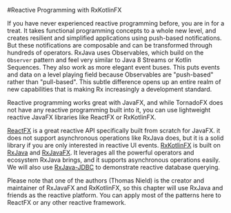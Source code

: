 #Reactive Programming with RxKotlinFX

If you have never experienced reactive programming before, you are in for a treat. It takes functional programming concepts to a whole new level, and creates resilient and simplified applications using push-based notifications. But these notifications are composable and can be transformed through hundreds of operators. RxJava uses Observables, which build on the `Observer` pattern and feel very similar to Java 8 Streams or Kotlin Sequences. They also work as  more elegant event buses. This puts events and data on a level playing field because Observables are "push-based" rather than "pull-based". This subtle difference opens up an entire realm of new capabilities that is making Rx increasingly a development standard.

Reactive programming works great with JavaFX, and while TornadoFX does not have any reactive programming built into it, you can use lightweight reactive JavaFX libraries like ReactFX or RxKotlinFX. 

[ReactFX](https://github.com/TomasMikula/ReactFX) is a great reactive API specifically built from scratch for JavaFX. it does not support asynchronous operations like RxJava does, but it is a solid library if you are only interested in reactive UI events. [RxKotlinFX](https://github.com/thomasnield/RxKotlinFX) is built on [RxJava](https://github.com/ReactiveX/RxJava) and [RxJavaFX](https://github.com/ReactiveX/RxJavaFX). It leverages all the powerful operators and ecosystem RxJava brings, and it supports asynchronous operations easily. We will also use [RxJava-JDBC](https://github.com/davidmoten/rxjava-jdbc) to demonstrate reactive database querying.

Please note that one of the authors (Thomas Nield) is the creator and maintainer of RxJavaFX and RxKotlinFX, so this chapter will use RxJava and friends as the reactive platform. You can apply most of the patterns here to ReactFX or any other reactive framework. 

